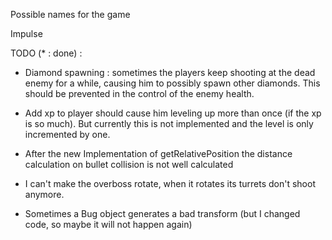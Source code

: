 

Possible names for the game

Impulse


TODO (* : done) : 

* Diamond spawning : sometimes the players keep shooting at the dead enemy for a while, causing him to possibly spawn other diamonds. This should 
  be prevented in the control of the enemy health.

* Add xp to player should cause him leveling up more than once (if the xp is so much). But currently this is not implemented and the level is only
  incremented by one.

* After the new Implementation of getRelativePosition the distance calculation on bullet collision is not well calculated
* I can't make the overboss rotate, when it rotates its turrets don't shoot anymore.
* Sometimes a Bug object generates a bad transform (but I changed code, so maybe it will not happen again)

